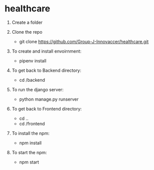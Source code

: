# healthcare

1. Create a folder 

2. Clone the repo
    - git clone https://github.com/Group-J-Innovaccer/healthcare.git

3. To create and install envoirnment:
    - pipenv install

4.  To get back to Backend directory:
    - cd /backend

5.  To run the django server: 
    - python manage.py runserver 

6.  To get back to Frontend directory:  
    - cd ..
    - cd /frontend

7.  To install the npm:
    - npm install

8.  To start the npm:
    - npm start

